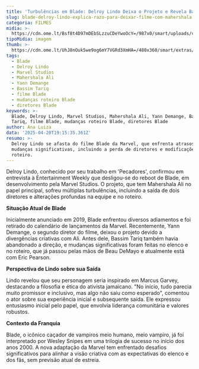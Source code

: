 ```yaml
---
title: 'Turbulências em Blade: Delroy Lindo Deixa o Projeto e Revela Bastidores'
slug: blade-delroy-lindo-explica-razo-para-deixar-filme-com-mahershala-ali
categoria: FILMES
midia: >-
  https://cdn.ome.lt/Bsf8t4D97mDEbSLzzuCDeYwoOcY=/987x0/smart/uploads/conteudo/fotos/da5bloodsdelroylindo.jpg
tipoMidia: imagem
thumb: >-
  https://cdn.ome.lt/UhJ8nOuk5we9og6mY7VGRd3XmHA=/480x360/smart/extras/conteudos/da5bloodsdelroylindo.jpg
tags:
  - Blade
  - Delroy Lindo
  - Marvel Studios
  - Mahershala Ali
  - Yann Demange
  - Bassim Tariq
  - filme Blade
  - mudanças roteiro Blade
  - diretores Blade
keywords: >-
  Blade, Delroy Lindo, Marvel Studios, Mahershala Ali, Yann Demange, Bassim
  Tariq, filme Blade, mudanças roteiro Blade, diretores Blade
author: Ana Luiza
data: '2025-04-20T19:15:35.361Z'
resumo: >-
  Delroy Lindo se afasta do filme Blade da Marvel, que enfrenta atrasos e
  mudanças significativas, incluindo a perda de diretores e modificações no
  roteiro.
---
```


Delroy Lindo, conhecido por seu trabalho em 'Pecadores', confirmou em entrevista à Entertainment Weekly que desligou-se do reboot de Blade, em desenvolvimento pela Marvel Studios. O projeto, que tem Mahershala Ali no papel principal, sofreu múltiplas turbulências, incluindo a saída de dois diretores e alterações profundas na equipe e no roteiro.

**Situação Atual de Blade**

Inicialmente anunciado em 2019, Blade enfrentou diversos adiamentos e foi retirado do calendário de lançamentos da Marvel. Recentemente, Yann Demange, o segundo diretor do filme, deixou o projeto devido a divergências criativas com Ali. Antes dele, Bassim Tariq também havia abandonado a direção, e mudanças significativas foram feitas no elenco e no roteiro, que já passou pelas mãos de Beau DeMayo e atualmente está com Eric Pearson.

**Perspectiva de Lindo sobre sua Saída**

Lindo revelou que seu personagem seria inspirado em Marcus Garvey, destacando a filosofia e ética do ativista jamaicano. "No início, tudo parecia muito promissor e inclusivo, mas algo não saiu como esperado", comentou o ator sobre sua experiência inicial e subsequente saída. Ele expressou entusiasmo inicial pelo papel, que envolvia liderança comunitária e valores robustos.

**Contexto da Franquia**

Blade, o icônico caçador de vampiros meio humano, meio vampiro, já foi interpretado por Wesley Snipes em uma trilogia de sucesso no início dos anos 2000. A nova adaptação da Marvel tem enfrentado desafios significativos para alinhar a visão criativa com as expectativas do elenco e dos fãs, sem previsão atual de estreia.

